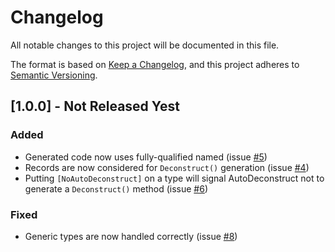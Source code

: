 # Changelog

All notable changes to this project will be documented in this file.

The format is based on [Keep a Changelog](https://keepachangelog.com/en/1.0.0/),
and this project adheres to [Semantic Versioning](https://semver.org/spec/v2.0.0.html).

## [1.0.0] - Not Released Yest

### Added
- Generated code now uses fully-qualified named (issue [#5](https://github.com/JasonBock/AutoDeconstruct/issues/5))
- Records are now considered for `Deconstruct()` generation (issue [#4](https://github.com/JasonBock/AutoDeconstruct/issues/4))
- Putting `[NoAutoDeconstruct]` on a type will signal AutoDeconstruct not to generate a `Deconstruct()` method (issue [#6](https://github.com/JasonBock/AutoDeconstruct/issues/6))

### Fixed
- Generic types are now handled correctly (issue [#8](https://github.com/JasonBock/AutoDeconstruct/issues/8))
